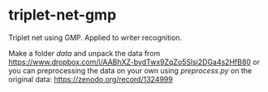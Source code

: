 # triplet-net-gmp

Triplet net using GMP. Applied to writer recognition. 

Make a folder _data_ and unpack the data from
https://www.dropbox.com/l/AABhXZ-bydTwx9ZqZo5Slsi2DGa4s2HfB80
or you can preprocessing the data on your own using _preprocess.py_ on the 
original data: https://zenodo.org/record/1324999
